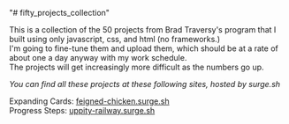 "# fifty_projects_collection"

This is a collection of the 50 projects from Brad Traversy's program that I built using only javascript, css, and html (no frameworks.)  
I'm going to fine-tune them and upload them, which should be at a rate of about one a day anyway with my work schedule.  
The projects will get increasingly more difficult as the numbers go up.

_You can find all these projects at these following sites, hosted by surge.sh_

Expanding Cards: <a href="http://www.feigned-chicken.surge.sh" target="_blank" rel="noopener"><span>feigned-chicken.surge.sh</span></a>  
Progress Steps: <a href="http://www.uppity-railway.surge.sh" target="_blank">uppity-railway.surge.sh</a>  